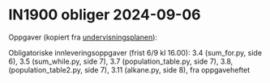 # IN1900 obliger 2024-09-06

Oppgaver (kopiert fra [undervisningsplanen](https://www.uio.no/studier/emner/matnat/ifi/IN1900/h24/ressurser/undervisningsplan.md)):

Obligatoriske innleveringsoppgaver (frist 6/9 kl 16.00):
3.4 (sum_for.py, side 6),
3.5 (sum_while.py, side 7),
3.7 (population_table.py, side 7),
3.8, (population_table2.py, side 7),
3.11 (alkane.py, side 8), fra oppgaveheftet

